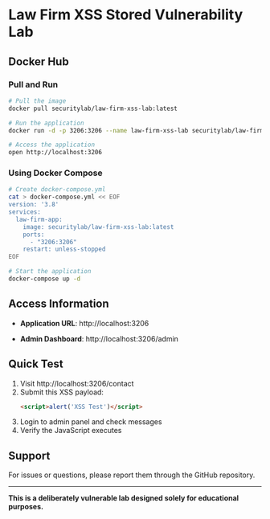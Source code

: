 # Law Firm XSS Stored Vulnerability Lab

## Docker Hub

### Pull and Run

```bash
# Pull the image
docker pull securitylab/law-firm-xss-lab:latest

# Run the application
docker run -d -p 3206:3206 --name law-firm-xss-lab securitylab/law-firm-xss-lab:latest

# Access the application
open http://localhost:3206
```

### Using Docker Compose

```bash
# Create docker-compose.yml
cat > docker-compose.yml << EOF
version: '3.8'
services:
  law-firm-app:
    image: securitylab/law-firm-xss-lab:latest
    ports:
      - "3206:3206"
    restart: unless-stopped
EOF

# Start the application
docker-compose up -d
```

## Access Information

- **Application URL**: http://localhost:3206

- **Admin Dashboard**: http://localhost:3206/admin

## Quick Test

1. Visit http://localhost:3206/contact
2. Submit this XSS payload:
   ```html
   <script>alert('XSS Test')</script>
   ```
3. Login to admin panel and check messages
4. Verify the JavaScript executes

## Support

For issues or questions, please report them through the GitHub repository.

---

**This is a deliberately vulnerable lab designed solely for educational purposes.** 